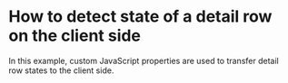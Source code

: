 # How to detect state of a detail row on the client side


<p>In this example, custom JavaScript properties are used to transfer detail row states to the client side.</p>

<br/>



